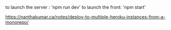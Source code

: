 to launch the server : 'npm run dev'
to launch the front: 'npm start'

https://nanthakumar.ca/notes/deploy-to-multiple-heroku-instances-from-a-monorepo/ 
